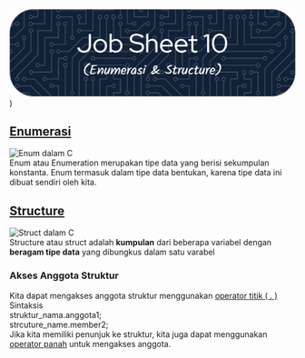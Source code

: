 ![Job Sheet 10](https://github.com/Zyxcid/Praktikum_Algoritma/blob/main/Images/JS10.png))

## [Enumerasi](https://www.geeksforgeeks.org/enumeration-enum-c/)
![Enum dalam C](https://media.geeksforgeeks.org/wp-content/cdn-uploads/Enum-In-C.png)  
Enum atau Enumeration merupakan tipe data yang berisi sekumpulan konstanta. Enum termasuk dalam tipe data bentukan, karena tipe data ini dibuat sendiri oleh kita.  

 ## [Structure](www.geeksforgeeks.org/structures-c/)
 ![Struct dalam C](https://media.geeksforgeeks.org/wp-content/cdn-uploads/Structure-In-C.png)  
Structure atau struct adalah **kumpulan** dari beberapa variabel dengan **beragam tipe data** yang dibungkus dalam satu varabel  
### Akses Anggota Struktur  
Kita dapat mengakses anggota struktur menggunakan [operator titik ( . )](https://www.geeksforgeeks.org/dot-operator-in-c/)  
Sintaksis  
struktur_nama.anggota1;  
strcuture_name.member2;  
Jika kita memiliki penunjuk ke struktur, kita juga dapat menggunakan [operator panah](https://www-geeksforgeeks-org.translate.goog/arrow-operator-in-c-c-with-examples/) untuk mengakses anggota.
